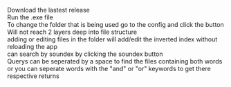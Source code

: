 Download the lastest release
<br>
Run the .exe file 
<br>
To change the folder that is being used go to the config and click the button
<br>
Will not reach 2 layers deep into file structure
<br>
adding or editing files in the folder will add/edit the inverted index without reloading the app
<br>
can search by soundex by clicking the soundex button
<br>
Querys can be seperated by a space to find the files containing both words or you can seperate words with the "and" or "or" keywords to get there respective returns
